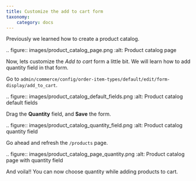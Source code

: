 ```yaml
---
title: Customize the add to cart form
taxonomy:
    category: docs
---
```


Previously we learned how to create a product catalog.

.. figure:: images/product_catalog_page.png
   :alt: Product catalog page

Now, lets customize the *Add to cart* form a little bit. We will learn how to
add quantity field in that form.

Go to ``admin/commerce/config/order-item-types/default/edit/form-display/add_to_cart``.

.. figure:: images/product_catalog_default_fields.png
   :alt: Product catalog default fields

Drag the **Quantity** field, and **Save** the form.

.. figure:: images/product_catalog_quantity_field.png
   :alt: Product catalog quantity field

Go ahead and refresh the ``/products`` page.

.. figure:: images/product_catalog_page_quantity.png
   :alt: Product catalog page with quantity field

And voila!! You can now choose quantity while adding products to cart.
